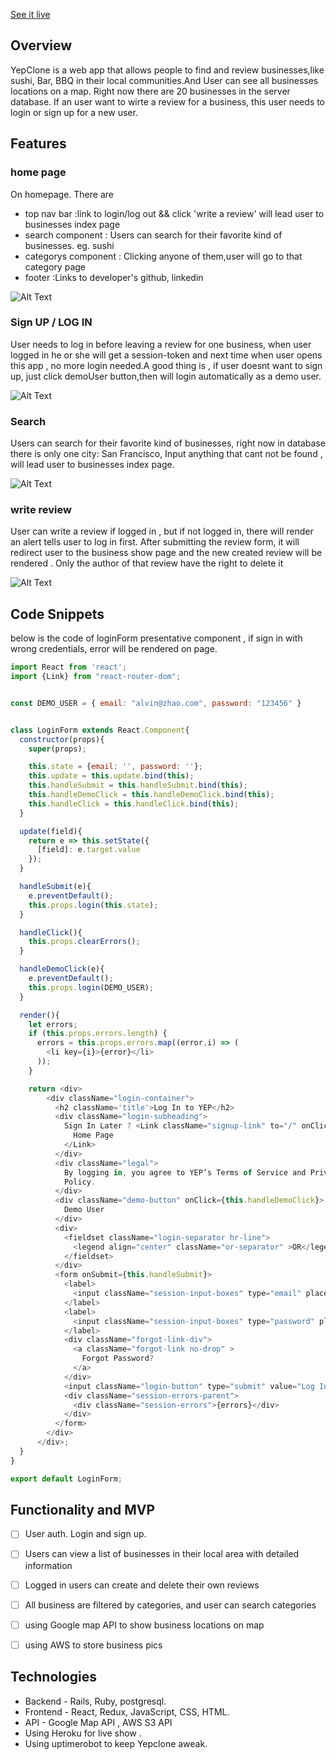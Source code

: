 [See it live](https://yepclone.herokuapp.com/#/)


## Overview
YepClone is a web app that allows people to find and review businesses,like sushi,
Bar, BBQ in their local communities.And User can see all businesses locations on a map. 
Right now there are 20 businesses in the server database. If an user want to wirte a 
review for a business, this user needs to login or sign up for a new user. 



## Features

### home page

On homepage. There are 
* top nav bar :link to login/log out && click 'write a review' will lead user to businesses
  index page
* search component : Users can search for their favorite kind of businesses. eg. sushi
* categorys component : Clicking anyone of them,user will go to that category page
* footer :Links to developer's github, linkedin 


![Alt Text](app/assets/images/readme_gifs/homepageshow.gif)

### Sign UP / LOG IN
User needs to log in before leaving a review for one business, when user logged in
he or she will get a session-token and next time when user opens this app , no more
login needed.A good thing is , if user doesnt want to sign up, just click demoUser 
button,then will login automatically as a demo user.

![Alt Text](app/assets/images/readme_gifs/sessionshow.gif)

### Search 

Users can search for their favorite kind of businesses, right now in database 
there is only one city: San Francisco, Input anything that cant not be found ,
will lead user to businesses index page. 

![Alt Text](app/assets/images/readme_gifs/searchshow.gif)

### write review

User can write a review if logged in , but if not logged in, there will render an
alert tells user to log in first. After submitting the review form, it will redirect user
to the business show page and the new created review will be rendered . Only the author 
of that review have the right to delete it

![Alt Text](app/assets/images/readme_gifs/writereviewshow.gif)

## Code Snippets
below is the code of loginForm presentative component , if sign in with wrong 
credentials, error will be rendered on page.


```javascript
import React from 'react';
import {Link} from "react-router-dom";


const DEMO_USER = { email: "alvin@zhao.com", password: "123456" } 


class LoginForm extends React.Component{
  constructor(props){
    super(props);

    this.state = {email: '', password: ''};
    this.update = this.update.bind(this);
    this.handleSubmit = this.handleSubmit.bind(this);
    this.handleDemoClick = this.handleDemoClick.bind(this);
    this.handleClick = this.handleClick.bind(this);
  }

  update(field){
    return e => this.setState({
      [field]: e.target.value
    });
  }

  handleSubmit(e){
    e.preventDefault();
    this.props.login(this.state);
  }

  handleClick(){
    this.props.clearErrors();
  }

  handleDemoClick(e){
    e.preventDefault();
    this.props.login(DEMO_USER);
  }

  render(){
    let errors;
    if (this.props.errors.length) {
      errors = this.props.errors.map((error,i) => (
        <li key={i}>{error}</li>
      ));
    }

    return <div>
        <div className="login-container">
          <h2 className='title'>Log In to YEP</h2>
          <div className="login-subheading">
            Sign In Later ? <Link className="signup-link" to="/" onClick={this.handleClick}>
              Home Page
            </Link>
          </div>
          <div className="legal">
            By logging in, you agree to YEP’s Terms of Service and Privacy
            Policy.
          </div>
          <div className="demo-button" onClick={this.handleDemoClick}>
            Demo User
          </div>
          <div>
            <fieldset className="login-separator hr-line">
              <legend align="center" className="or-separator" >OR</legend>
            </fieldset>
          </div>
          <form onSubmit={this.handleSubmit}>
            <label>
              <input className="session-input-boxes" type="email" placeholder="Email" value={this.state.email} onChange={this.update("email")} />
            </label>
            <label>
              <input className="session-input-boxes" type="password" placeholder="Password" value={this.state.password} onChange={this.update("password")} />
            </label>
            <div className="forgot-link-div">
              <a className="forgot-link no-drop" >
                Forgot Password?
              </a>
            </div>
            <input className="login-button" type="submit" value="Log In" />
            <div className="session-errors-parent">
              <div className="session-errors">{errors}</div>
            </div>
          </form>
        </div>
      </div>;
  }
}

export default LoginForm;


```

## Functionality and MVP
- [ ] User auth. Login and sign up.
- [ ] Users can view a list of businesses in their local area with detailed information
- [ ] Logged in users can create and delete their own reviews 
- [ ] All business are filtered by categories, and user can search categories
- [ ] using Google map API to show business locations on map
- [ ] using AWS to store business pics


## Technologies
* Backend - Rails, Ruby, postgresql.
* Frontend - React, Redux, JavaScript, CSS, HTML.
* API - Google Map API , AWS S3 API 
* Using Heroku for live show .
* Using uptimerobot to keep Yepclone aweak.



